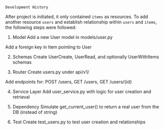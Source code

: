 `Development History`

After project is initiated, it only contained `items` as resources. To add another resource `users` and establish relationship within `users` and `items`, the following steps were followed:

1. Model
Add a new User model in models/user.py

Add a foreign key in Item pointing to User

2. Schemas
Create UserCreate, UserRead, and optionally UserWithItems schemas

3. Router
Create users.py under api/v1/

Add endpoints for: POST /users, GET /users, GET /users/{id}

4. Service Layer
Add user_service.py with logic for user creation and retrieval

5. Dependency
Simulate get_current_user() to return a real user from the DB (instead of string)

6. Test
Create test_users.py to test user creation and relationships
